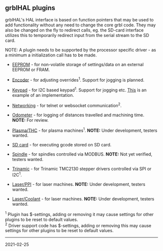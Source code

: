 ## grblHAL plugins

grblHAL's HAL interface is based on function pointers that may be used to add functionality without any need to change the core grbl code. They may also be changed on the fly to redirect calls, eg. the SD-card interface utilizes this to temporarily redirect input from the serial stream to the SD card.

NOTE: A plugin needs to be supported by the processor specific driver - as a minimum a initialization call has to be made. 

* [EEPROM](../Plugin_EEPROM/README.md) - for non-volatile storage of settings/data on an external EEPROM or FRAM.

* [Encoder](../Plugin_encoder/README.md) - for adjusting overrides<sup>1</sup>. Support for jogging is planned.

* [Keypad](../Plugin_I2C_keypad/README.md) - for I2C based keypad<sup>1</sup>. Support for jogging etc. [This](https://github.com/terjeio/I2C-interface-for-4x4-keyboard) is an example of an implementation.

* [Networking](../Plugin_networking/README.md) - for telnet or websocket communication<sup>2</sup>.

* [Odometer](../Plugin_odometer/README.md) - for logging of distances travelled and machining time. __NOTE:__ For review.

* [Plasma/THC](../Plugin_plasma/README.md) - for plasma machines<sup>1</sup>. __NOTE:__ Under development, testers wanted.

* [SD card](../Plugin_SD_card/README.md) - for executing gcode stored on SD card.

* [Spindle](../Plugins_spindle/README.md) - for spindles controlled via MODBUS. __NOTE:__ Not yet verified, testers wanted.

* [Trinamic](../Plugins_motor/README.md) - for Trinamic TMC2130 stepper drivers controlled via SPI or I2C<sup>1</sup>.

* [Laser/PPI](../Plugins_laser/README.md) - for laser machines. __NOTE:__ Under development, testers wanted.

* [Laser/Coolant](../Plugins_laser/README.md) - for laser machines. __NOTE:__ Under development, testers wanted.

<sup>1</sup> Plugin has $-settings, adding or removing it may cause settings for other plugins to be reset to default values.  
<sup>2</sup> Driver support code has $-settings, adding or removing this may cause settings for other plugins to be reset to default values. 

---
2021-02-25
